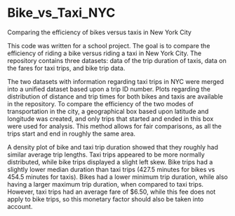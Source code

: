 # Bike_vs_Taxi_NYC
Comparing the efficiency of bikes versus taxis in New York City

This code was written for a school project. The goal is to compare the efficiency of riding a bike versus riding a taxi in New York City. The repository contains three datasets: data of the trip duration of taxis, data on the fares for taxi trips, and bike trip data. 

The two datasets with information regarding taxi trips in NYC were merged into a unified dataset based upon a trip ID number. Plots regarding the distribution of distance and trip times for both bikes and taxis are available in the repository. To compare the efficiency of the two modes of transportation in the city, a geographical box based upon latitude and longitude was created, and only trips that started and ended in this box were used for analysis. This method allows for fair comparisons, as all the trips start and end in roughly the same area.

A density plot of bike and taxi trip duration showed that they roughly had similar average trip lengths. Taxi trips appeared to be more normally distributed, while bike trips displayed a slight left skew. Bike trips had a slightly lower median duration than taxi trips (427.5 minutes for bikes vs 454.5 minutes for taxis). Bikes had a lower minimum trip duration, while also having a larger maximum trip duration, when compared to taxi trips. However, taxi trips had an average fare of $6.50, while this fee does not apply to bike trips, so this monetary factor should also be taken into account. 
